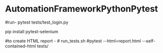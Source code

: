 # AutomationFrameworkPythonPytest



#run-  pytest tests/test_login.py

 pip install pytest-selenium

#to create HTML report - # run_tests.sh
#pytest --html=report.html --self-contained-html tests/
